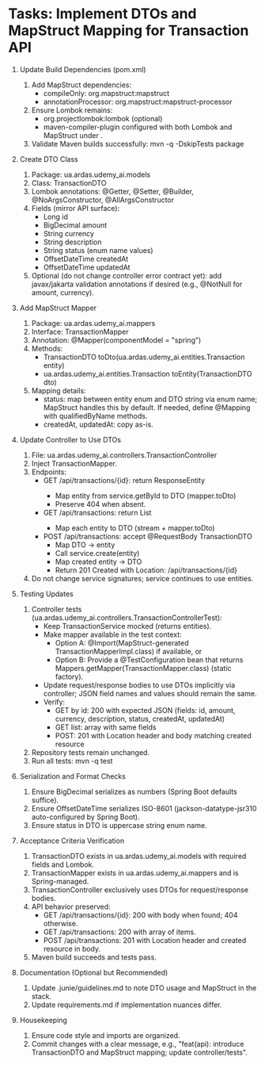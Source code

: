 # Tasks: Implement DTOs and MapStruct Mapping for Transaction API

1. Update Build Dependencies (pom.xml)
   1. Add MapStruct dependencies:
      - compileOnly: org.mapstruct:mapstruct
      - annotationProcessor: org.mapstruct:mapstruct-processor
   2. Ensure Lombok remains:
      - org.projectlombok:lombok (optional)
      - maven-compiler-plugin configured with both Lombok and MapStruct under <annotationProcessorPaths>.
   3. Validate Maven builds successfully: mvn -q -DskipTests package

2. Create DTO Class
   1. Package: ua.ardas.udemy_ai.models
   2. Class: TransactionDTO
   3. Lombok annotations: @Getter, @Setter, @Builder, @NoArgsConstructor, @AllArgsConstructor
   4. Fields (mirror API surface):
      - Long id
      - BigDecimal amount
      - String currency
      - String description
      - String status (enum name values)
      - OffsetDateTime createdAt
      - OffsetDateTime updatedAt
   5. Optional (do not change controller error contract yet): add javax/jakarta validation annotations if desired (e.g., @NotNull for amount, currency).

3. Add MapStruct Mapper
   1. Package: ua.ardas.udemy_ai.mappers
   2. Interface: TransactionMapper
   3. Annotation: @Mapper(componentModel = "spring")
   4. Methods:
      - TransactionDTO toDto(ua.ardas.udemy_ai.entities.Transaction entity)
      - ua.ardas.udemy_ai.entities.Transaction toEntity(TransactionDTO dto)
   5. Mapping details:
      - status: map between entity enum and DTO string via enum name; MapStruct handles this by default. If needed, define @Mapping with qualifiedByName methods.
      - createdAt, updatedAt: copy as-is.

4. Update Controller to Use DTOs
   1. File: ua.ardas.udemy_ai.controllers.TransactionController
   2. Inject TransactionMapper.
   3. Endpoints:
      - GET /api/transactions/{id}: return ResponseEntity<TransactionDTO>
        - Map entity from service.getById to DTO (mapper.toDto)
        - Preserve 404 when absent.
      - GET /api/transactions: return List<TransactionDTO>
        - Map each entity to DTO (stream + mapper.toDto)
      - POST /api/transactions: accept @RequestBody TransactionDTO
        - Map DTO -> entity
        - Call service.create(entity)
        - Map created entity -> DTO
        - Return 201 Created with Location: /api/transactions/{id}
   4. Do not change service signatures; service continues to use entities.

5. Testing Updates
   1. Controller tests (ua.ardas.udemy_ai.controllers.TransactionControllerTest):
      - Keep TransactionService mocked (returns entities).
      - Make mapper available in the test context:
        - Option A: @Import(MapStruct-generated TransactionMapperImpl.class) if available, or 
        - Option B: Provide a @TestConfiguration bean that returns Mappers.getMapper(TransactionMapper.class) (static factory).
      - Update request/response bodies to use DTOs implicitly via controller; JSON field names and values should remain the same.
      - Verify:
        - GET by id: 200 with expected JSON (fields: id, amount, currency, description, status, createdAt, updatedAt)
        - GET list: array with same fields
        - POST: 201 with Location header and body matching created resource
   2. Repository tests remain unchanged.
   3. Run all tests: mvn -q test

6. Serialization and Format Checks
   1. Ensure BigDecimal serializes as numbers (Spring Boot defaults suffice).
   2. Ensure OffsetDateTime serializes ISO-8601 (jackson-datatype-jsr310 auto-configured by Spring Boot).
   3. Ensure status in DTO is uppercase string enum name.

7. Acceptance Criteria Verification
   1. TransactionDTO exists in ua.ardas.udemy_ai.models with required fields and Lombok.
   2. TransactionMapper exists in ua.ardas.udemy_ai.mappers and is Spring-managed.
   3. TransactionController exclusively uses DTOs for request/response bodies.
   4. API behavior preserved:
      - GET /api/transactions/{id}: 200 with body when found; 404 otherwise.
      - GET /api/transactions: 200 with array of items.
      - POST /api/transactions: 201 with Location header and created resource in body.
   5. Maven build succeeds and tests pass.

8. Documentation (Optional but Recommended)
   1. Update .junie/guidelines.md to note DTO usage and MapStruct in the stack.
   2. Update requirements.md if implementation nuances differ.

9. Housekeeping
   1. Ensure code style and imports are organized.
   2. Commit changes with a clear message, e.g., "feat(api): introduce TransactionDTO and MapStruct mapping; update controller/tests".
